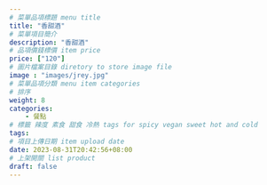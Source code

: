 ```yaml
---
# 菜單品項標題 menu title 
title: "香甜酒"
# 菜單項目簡介 
description: "香甜酒"
# 品項價錢標價 item price 
price: ["120"]
# 圖片檔案目錄 diretory to store image file
image : "images/jrey.jpg"
# 菜單品項分類 menu item categories 
# 排序
weight: 8
categories: 
    - 餐點
# 標籤 辣度 素食 甜食 冷熱 tags for spicy vegan sweet hot and cold 
tags: 
# 項目上傳日期 item upload date 
date: 2023-08-31T20:42:56+08:00
# 上架開關 list product 
draft: false
---
```

